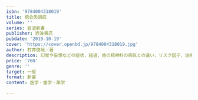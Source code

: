 ```yaml
---
isbn: '9784004318019'
title: 統合失調症
volume: ''
series: 岩波新書
publisher: 岩波書店
pubdate: '2019-10-19'
cover: 'https://cover.openbd.jp/9784004318019.jpg'
author: 村井俊哉／著
description: 幻覚や妄想などの症状，経過，他の精神科の病気との違い，リスク因子，治療，歴史と社会制度を解説する．
price: '760'
genre: ''
target: 一般
format: 新書
content: 医学・歯学・薬学

---
```

